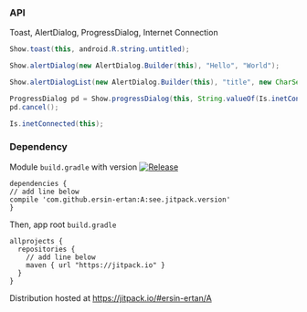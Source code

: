 ### API ###
Toast, AlertDialog, ProgressDialog, Internet Connection
```java
Show.toast(this, android.R.string.untitled);

Show.alertDialog(new AlertDialog.Builder(this), "Hello", "World");

Show.alertDialogList(new AlertDialog.Builder(this), "title", new CharSequence[] { "a" }, null);

ProgressDialog pd = Show.progressDialog(this, String.valueOf(Is.inetConnected(this)));
pd.cancel();

Is.inetConnected(this);
```

### Dependency ###
Module `build.gradle` with version  [![Release](https://jitpack.io/v/ersin-ertan/a.svg)](https://jitpack.io/#ersin-ertan/A)
```
dependencies {
// add line below
compile 'com.github.ersin-ertan:A:see.jitpack.version'
}
```

Then, app root `build.gradle`
```
allprojects {
  repositories {
    // add line below
    maven { url "https://jitpack.io" }
  }
}
```

Distribution hosted at https://jitpack.io/#ersin-ertan/A
